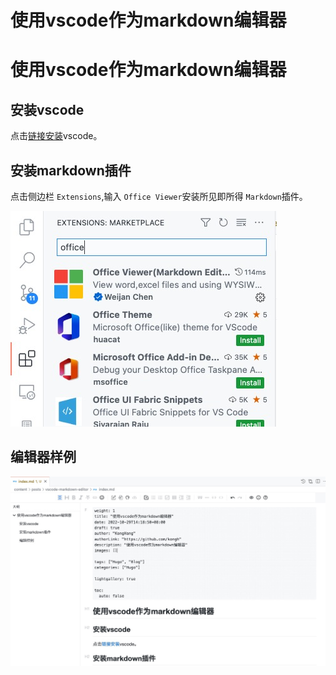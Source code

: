 # 使用vscode作为markdown编辑器

# 使用vscode作为markdown编辑器

## 安装vscode

点击[链接安装](https://code.visualstudio.com/download "安装vscode")vscode。

## 安装markdown插件

点击侧边栏 `Extensions`,输入 `Office Viewer`安装所见即所得 `Markdown`插件。

![Markdown Plugin](markdown-plugin.jpg "Markdown Plugin")

## 编辑器样例

![Markdown Editor Sample](markdown-sample.jpg "Markdown Editor Sample")

